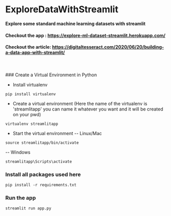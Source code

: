 # ExploreDataWithStreamlit
<b> Explore some standard machine learning datasets with streamlit</b>

#### Checkout the app : https://explore-ml-dataset-streamlit.herokuapp.com/
#### Checkout the article: https://digitaltesseract.com/2020/06/20/building-a-data-app-with-streamlit/
<br/>
<br/>
### Create a Virtual Environment in Python

- Install virtualenv
```
pip install virtualenv
```
- Create a virtual environment (Here the name of the virtualenv is 'streamlitapp' you can name it whatever you want and it will be created on your pwd)
```
virtualenv streamlitapp
```
- Start the virtual environment
-- Linux/Mac
```
source streamlitapp/bin/activate
```
-- Windows
```
streamlitapp\Scripts\activate
```

### Install all packages used here
```
pip install -r requirements.txt
```
### Run the app
```
streamlit run app.py
```
